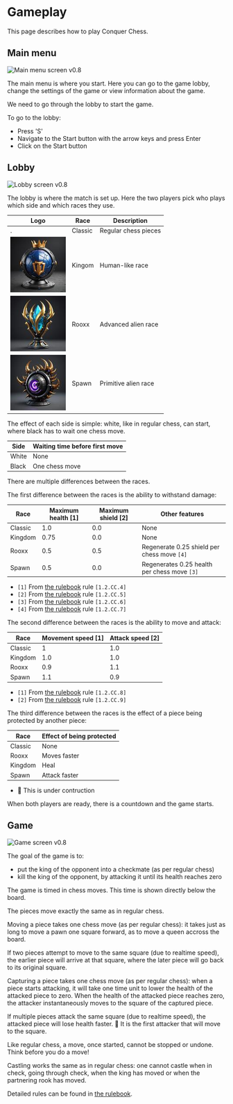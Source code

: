 # Gameplay

This page describes how to play Conquer Chess.

## Main menu

![Main menu screen v0.8](screenshots/20250619_1.jpg)

The main menu is where you start. Here you can go to the game lobby,
change the settings of the game or view information about the game.

We need to go through the lobby to start the game.

To go to the lobby:

- Press 'S'
- Navigate to the Start button with the arrow keys and press Enter
- Click on the Start button

## Lobby

![Lobby screen v0.8](screenshots/20250619_2.jpg)

The lobby is where the match is set up.
Here the two players pick who plays which side
and which races they use.

Logo                                        |Race   |Description
--------------------------------------------|-------|--------------------
.                                           |Classic|Regular chess pieces
![Kingdom logo](kingdom_logo_128_x_128.jpg) |Kingom |Human-like race
![Rooxx logo](rooxx_logo_128_x_128.jpg)     |Rooxx  |Advanced alien race
![Spawn logo](spawn_logo_128_x_128.jpg)     |Spawn  |Primitive alien race

The effect of each side is simple: white, like in regular chess, can start,
where black has to wait one chess move.

Side |Waiting time before first move
-----|-------------------------------
White|None
Black|One chess move

There are multiple differences between the races.

The first difference between the races is the ability to withstand
damage:

<!-- markdownlint-disable MD013 --><!-- Tables cannot be split up over lines, hence will break 80 characters per line -->

Race    |Maximum health [1] |Maximum shield [2]|Other features
--------|-------------------|------------------|------------------
Classic |1.0                |0.0               |None
Kingdom|0.75               |0.0               |None
Rooxx  |0.5                |0.5               |Regenerate 0.25 shield per chess move `[4]`
Spawn   |0.5                |0.0               |Regenerates 0.25 health per chess move `[3]`

- `[1]` From [the rulebook](rulebook/README.md) rule `[1.2.CC.4]`
- `[2]` From [the rulebook](rulebook/README.md) rule `[1.2.CC.5]`
- `[3]` From [the rulebook](rulebook/README.md) rule `[1.2.CC.6]`
- `[4]` From [the rulebook](rulebook/README.md) rule `[1.2.CC.7]`

<!-- markdownlint-enable MD013 -->

The second difference between the races is the ability to move and attack:

<!-- markdownlint-disable MD013 --><!-- Tables cannot be split up over lines, hence will break 80 characters per line -->

Race    |Movement speed [1] |Attack speed [2]
--------|-------------------|------------------
Classic |1                  |1.0
Kingdom|1.0                |1.0
Rooxx  |0.9                |1.1
Spawn   |1.1                |0.9

<!-- markdownlint-enable MD013 -->

- `[1]` From [the rulebook](rulebook/README.md) rule `[1.2.CC.8]`
- `[2]` From [the rulebook](rulebook/README.md) rule `[1.2.CC.9]`

The third difference between the races is the effect of a piece being
protected by another piece:

<!-- markdownlint-disable MD013 --><!-- Tables cannot be split up over lines, hence will break 80 characters per line -->

Race    |Effect of being protected
--------|-------------------------
Classic |None
Rooxx  |Moves faster
Kingdom|Heal
Spawn   |Attack faster

- :construction: This is under contruction

<!-- markdownlint-enable MD013 -->

When both players are ready, there is a countdown and the game starts.

## Game

![Game screen v0.8](screenshots/20250622_3.jpg)

The goal of the game is to:

- put the king of the opponent into a checkmate (as per regular chess)
- kill the king of the opponent, by attacking it until its health reaches zero

The game is timed in chess moves.
This time is shown directly below the board.

The pieces move exactly the same as in regular chess.

Moving a piece takes one chess move (as per regular chess):
it takes just as long to move a pawn one square forward,
as to move a queen accross the board.

If two pieces attempt to move to the same square (due to realtime speed),
the earlier piece will arrive at that square,
where the later piece will go back to its original square.

Capturing a piece takes one chess move (as per regular chess):
when a piece starts attacking, it will take one time unit
to lower the health of the attacked piece to zero.
When the health of the attacked piece reaches zero,
the attacker instantaneously moves to the square of the
captured piece.

If multiple pieces attack the same square (due to realtime speed),
the attacked piece will lose health faster.
:construction: It is the first attacker that will move to the square.

Like regular chess, a move, once started, cannot be stopped or undone.
Think before you do a move!

Castling works the same as in regular chess: one cannot castle
when in check, going through check, when the king has moved
or when the partnering rook has moved.

Detailed rules can be found in [the rulebook](rulebook/README.md).
